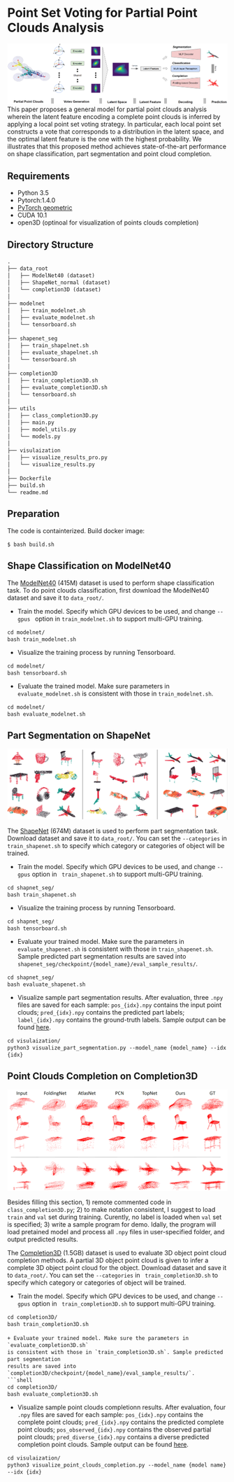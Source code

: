 __Point Set Voting for Partial Point Clouds Analysis__
===

![](figures/architectures.png)
This paper proposes a general model for partial point clouds analysis wherein the
latent feature encoding a complete point clouds is inferred by applying a local
point set voting strategy. In particular, each local point set constructs a vote
that corresponds to a distribution in the latent space, and the optimal latent
feature is the one with the highest probability. We illustrates that this proposed
method achieves state-of-the-art performance on shape classification, part segmentation
and point cloud completion.


## Requirements
- Python 3.5
- Pytorch:1.4.0
- [PyTorch geometric](https://pytorch-geometric.readthedocs.io/en/latest/notes/installation.html)
- CUDA 10.1
- open3D (optinoal for visualization of points clouds completion)


## Directory Structure

```
.
├── data_root
│   ├── ModelNet40 (dataset)
│   ├── ShapeNet_normal (dataset)
│   └── completion3D (dataset)
│
├── modelnet
│   ├── train_modelnet.sh
│   ├── evaluate_modelnet.sh
│   └── tensorboard.sh
│
├── shapenet_seg
│   ├── train_shapelnet.sh
│   ├── evaluate_shapelnet.sh
│   └── tensorboard.sh
│
├── completion3D
│   ├── train_completion3D.sh
│   ├── evaluate_completion3D.sh
│   └── tensorboard.sh
│
├── utils
│   ├── class_completion3D.py
│   ├── main.py
│   ├── model_utils.py
│   └── models.py
│
├── visulaization
│   ├── visualize_results_pro.py
│   └── visualize_results.py
│
├── Dockerfile
├── build.sh
└── readme.md
```


## Preparation
The code is containterized. Build docker image:
```
$ bash build.sh
```


## Shape Classification on ModelNet40
The [ModelNet40](http://modelnet.cs.princeton.edu/ModelNet40.zip) (415M) dataset
is used to perform shape classification task. To do point clouds classification,
first download the ModelNet40 dataset and save it to `data_root/`.

+ Train the model. Specify which GPU devices to be used, and change `--gpus `
option in `train_modelnet.sh` to support multi-GPU training.
```shell
cd modelnet/
bash train_modelnet.sh
```

+ Visualize the training process by running Tensorboard.
```shell
cd modelnet/
bash tensorboard.sh
```

+ Evaluate the trained model. Make sure parameters in `evaluate_modelnet.sh`
is consistent with those in `train_modelnet.sh`.
```shell
cd modelnet/
bash evaluate_modelnet.sh
```


## Part Segmentation on ShapeNet

![](figures/part_segmentation.png)

The [ShapeNet](https://shapenet.cs.stanford.edu/media/shapenetcore_partanno_segmentation_benchmark_v0_normal.zip)
(674M) dataset is used to perform part segmentation task. Download dataset and
save it to `data_root/`. You can set the `--categories` in ` train_shapenet.sh` to
specify which category or categories of object will be trained.

+ Train the model. Specify which GPU devices to be used, and change `--gpus` option
in ` train_shapenet.sh` to support multi-GPU training.
```shell
cd shapnet_seg/
bash train_shapenet.sh
```

+ Visualize the training process by running Tensorboard.
```shell
cd shapnet_seg/
bash tensorboard.sh
```

+ Evaluate your trained model. Make sure the parameters in `evaluate_shapenet.sh`
is consistent with those in `train_shapenet.sh`. Sample predicted part segmentation
results are saved into `shapenet_seg/checkpoint/{model_name}/eval_sample_results/`.
```shell
cd shapnet_seg/
bash evaluate_shapenet.sh
```

+ Visualize sample part segmentation results. After evaluation, three `.npy` files are saved
for each sample: `pos_{idx}.npy` contains the input point clouds; `pred_{idx}.npy` contains
the predicted part labels; `label_{idx}.npy` contains the ground-truth labels. Sample output 
can be found [here](figures/visualization_part_segmentation.png).
```shell
cd visulaization/
python3 visualize_part_segmentation.py --model_name {model_name} --idx {idx}
``` 


## Point Clouds Completion on Completion3D

![](figures/completion.png)

Besides filling this section, 1) remote commented code in `class_completion3D.py`; 2) to make
notation consistent, I suggest to load `train` and `val` set during training. Curently, no label
is loaded when `val` set is specified; 3) write a sample program for demo. Idally, the program
will load pretained model and process all `.npy` files in user-specified folder, and output
predicted results. 

The [Completion3D](http://download.cs.stanford.edu/downloads/completion3d/dataset2019.zip)
(1.5GB) dataset is used to evaluate 3D object point cloud completion methods. A partial 3D object point cloud is given to infer a complete 3D object point cloud for the object. Download dataset and save it to `data_root/`. You can set the `--categories` in ` train_completion3D.sh` to specify which category or categories of object will be trained.

+ Train the model. Specify which GPU devices to be used, and change `--gpus` option
in ` train_completion3D.sh` to support multi-GPU training.
```shell
cd completion3D/
bash train_completion3D.sh

+ Evaluate your trained model. Make sure the parameters in `evaluate_completion3D.sh`
is consistent with those in `train_completion3D.sh`. Sample predicted part segmentation
results are saved into `completion3D/checkpoint/{model_name}/eval_sample_results/`.
```shell
cd completion3D/
bash evaluate_completion3D.sh
```

+ Visualize sample point clouds completionn results. After evaluation, four `.npy` files are saved
for each sample: `pos_{idx}.npy` contains the complete point clouds; `pred_{idx}.npy` contains
the predicted complete point clouds; `pos_observed_{idx}.npy` contains the observed partial point
clouds; `pred_diverse_{idx}.npy` contains a diverse predicted completion point clouds. Sample 
output can be found [here](figures/visualization_point_clouds_completion.png).
```shell
cd visulaization/
python3 visualize_point_clouds_completion.py --model_name {model name} --idx {idx}
``` 
